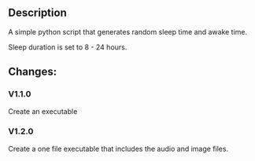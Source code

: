 ## Description
A simple python script that generates random sleep time and awake time.

Sleep duration is set to 8 - 24 hours. 

## Changes:
### V1.1.0
Create an executable
### V1.2.0
Create a one file executable that includes the audio and image files. 
